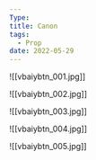 ```yaml
---
Type: 
title: Canon
tags:
  - Prop
date: 2022-05-29
---
```


![[vbaiybtn_001.jpg]]

![[vbaiybtn_002.jpg]]

![[vbaiybtn_003.jpg]]

![[vbaiybtn_004.jpg]]

![[vbaiybtn_005.jpg]]